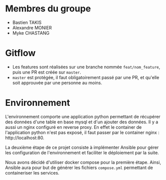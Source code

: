 # Membres du groupe
- Bastien TAKIS
- Alexandre MONIER
- Myke CHASTANG

# Gitflow
- Les features sont réalisées sur une branche nommée `feat/nom_feature`, puis une PR est créée sur `master`.
- `master` est protégée, il faut obligatoirement passé par une PR, et qu'elle soit approuvée par une personne au moins.

# Environnement
L'environnement comporte une application python permettant de récupérer des données d'une table en base mysql et d'un ajouter des données. Il y a aussi un nginx configuré en reverse proxy. En effet le container de l'application python n'est pas exposé, il faut passer par le container nginx : http://localhost:80.

La deuxième étape de ce projet consiste à implémenter Ansible pour gérer les configuration de l'environnement et faciliter le déploiement par la suite.

Nous avons décidé d'utiliser docker compose pour la première étape. Ainsi, Ansible aura pour but de générer les fichiers `compose.yml` permettant de containeriser les services.